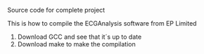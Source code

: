 Source code for complete project

This is how to compile the ECGAnalysis software from EP Limited 

1. Download GCC and see that it´s up to date
2. Download make to make the compilation


